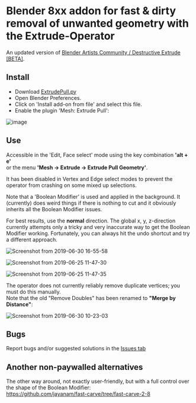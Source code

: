 # Blender 8xx addon for fast & dirty removal of unwanted geometry with the Extrude-Operator

An updated version of [Blender Artists Community / Destructive Extrude \[BETA\]](https://blenderartists.org/t/destructive-extrude-beta/678275/278).

## Install

* Download [ExtrudePull.py](https://raw.githubusercontent.com/capnm/B8ExtrudePull/master/ExtrudePull.py)
* Open Blender Preferences.
* Click on 'Install add-on from file' and select this file.
* Enable the plugin 'Mesh: Extrude Pull':

![image](https://user-images.githubusercontent.com/4047289/60091072-0fca5780-9744-11e9-967f-76c949d8f753.png)

## Use

Accessible in the 'Edit, Face select' mode using the key combination **'alt + e'**  
or the menu **'Mesh → Extrude → Extrude Pull Geometry'**.

It has been disabled in Vertex and Edge select modes to prevent the operator from crashing on some mixed up selections.

Note that a 'Boolean Modifier' is used and applied in the background. It (currently) does weird things if there is nothing to cut and it obviously inherits all the Boolean Modifier issues.

For best results, use the **normal** direction. The global x, y, z-direction currently attempts only a tricky and very inaccurate way to get the Boolean Modifier working. Fortunately, you can always hit the undo shortcut and try a different approach.  

![Screenshot from 2019-06-30 16-55-58](https://user-images.githubusercontent.com/4047289/60398425-113abc00-9b58-11e9-8276-dea44e8c2d21.png)  

![Screenshot from 2019-06-25 11-47-30](https://user-images.githubusercontent.com/4047289/60088611-3f2a9580-973f-11e9-8b1d-5fdb163c8170.png)  

![Screenshot from 2019-06-25 11-47-35](https://user-images.githubusercontent.com/4047289/60088624-45b90d00-973f-11e9-8555-2ded79cc74dd.png)  

The operator does not currently reliably remove duplicate vertices; you must do this manually.  
Note that the old "Remove Doubles" has been renamed to **"Merge by Distance"**:

![Screenshot from 2019-06-30 10-23-03](https://user-images.githubusercontent.com/4047289/60394273-02d1ad80-9b22-11e9-9358-06060fa418ba.png)

## Bugs

Report bugs and/or suggested solutions in the [Issues tab](https://github.com/capnm/B8ExtrudePull/issues)

## Another non-paywalled alternatives

The other way around, not exactly user-friendly, but with a full control over the shape of the Boolean Modifier:  
<https://github.com/jayanam/fast-carve/tree/fast-carve-2-8>
